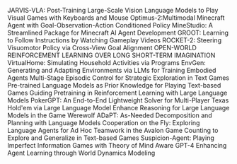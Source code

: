 JARVIS-VLA: Post-Training Large-Scale Vision Language Models to Play Visual Games with Keyboards and Mouse
Optimus-2:Multimodal Minecraft Agent with Goal-Observation-Action Conditioned Policy
MineStudio: A Streamlined Package for Minecraft AI Agent Development
GROOT: Learning to Follow Instructions by Watching Gameplay Videos
ROCKET-2: Steering Visuomotor Policy via Cross-View Goal Alignment
OPEN-WORLD REINFORCEMENT LEARNING OVER LONG SHORT-TERM IMAGINATION
VirtualHome: Simulating Household Activities via Programs
EnvGen: Generating and Adapting Environments via LLMs for Training Embodied Agents
Multi-Stage Episodic Control for Strategic Exploration in Text Games
Pre-trained Language Models as Prior Knowledge for Playing Text-based Games
Guiding Pretraining in Reinforcement Learning with Large Language Models
PokerGPT: An End-to-End Lightweight Solver for Multi-Player Texas Hold'em via Large Language Model
Enhance Reasoning for Large Language Models in the Game Werewolf
ADaPT: As-Needed Decomposition and Planning with Language Models
Cooperation on the Fly: Exploring Language Agents for Ad Hoc Teamwork in the Avalon Game
Counting to Explore and Generalize in Text-based Games
Suspicion-Agent: Playing Imperfect Information Games with Theory of Mind Aware GPT-4
Enhancing Agent Learning through World Dynamics Modeling
